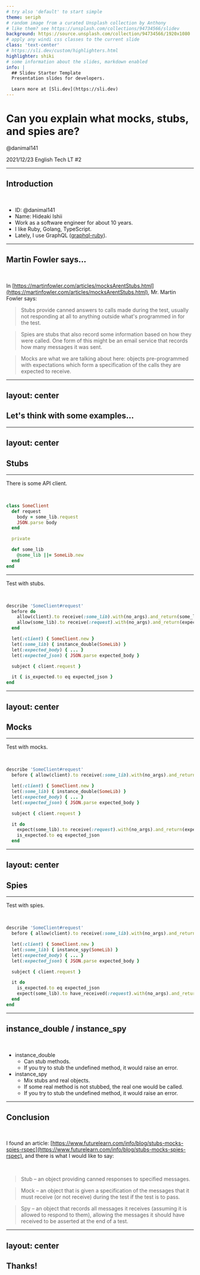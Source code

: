 ```yaml
---
# try also 'default' to start simple
theme: seriph
# random image from a curated Unsplash collection by Anthony
# like them? see https://unsplash.com/collections/94734566/slidev
background: https://source.unsplash.com/collection/94734566/1920x1080
# apply any windi css classes to the current slide
class: 'text-center'
# https://sli.dev/custom/highlighters.html
highlighter: shiki
# some information about the slides, markdown enabled
info: |
  ## Slidev Starter Template
  Presentation slides for developers.

  Learn more at [Sli.dev](https://sli.dev)
---
```


# Can you explain what mocks, stubs, and spies are?

<div class="m-20">
  <p>@danimal141</p>
  <p>2021/12/23 English Tech LT #2</p>
</div>

---

## Introduction

<br />

- ID: @danimal141
- Name: Hideaki Ishii
- Work as a software engineer for about 10 years.
- I like Ruby, Golang, TypeScript.
- Lately, I use GraphQL ([graphql-ruby](https://github.com/rmosolgo/graphql-ruby)).

---

## Martin Fowler says...

<br />

In [https://martinfowler.com/articles/mocksArentStubs.html](https://martinfowler.com/articles/mocksArentStubs.html), Mr. Martin Fowler says:

> Stubs provide canned answers to calls made during the test, usually not responding at all to anything outside what's programmed in for the test.

> Spies are stubs that also record some information based on how they were called. One form of this might be an email service that records how many messages it was sent.

> Mocks are what we are talking about here: objects pre-programmed with expectations which form a specification of the calls they are expected to receive.

---
layout: center
---

## Let's think with some examples...

---
layout: center
---

## Stubs

---

There is some API client.

<br />

```ruby
class SomeClient
  def request
    body = some_lib.request
    JSON.parse body
  end

  private

  def some_lib
    @some_lib ||= SomeLib.new
  end
end
```
---

Test with stubs.

<br />

```ruby
describe 'SomeClient#request'
  before do
    allow(client).to receive(:some_lib).with(no_args).and_return(some_lib)
    allow(some_lib).to receive(:request).with(no_args).and_return(expected_boby)
  end

  let(:client) { SomeClient.new }
  let(:some_lib) { instance_double(SomeLib) }
  let(:expected_body) { ... }
  let(:expected_json) { JSON.parse expected_body }

  subject { client.request }

  it { is_expected.to eq expected_json }
end
```

---
layout: center
---

## Mocks

---

Test with mocks.

<br />

```ruby
describe 'SomeClient#request'
  before { allow(client).to receive(:some_lib).with(no_args).and_return(some_lib)  }

  let(:client) { SomeClient.new }
  let(:some_lib) { instance_double(SomeLib) }
  let(:expected_body) { ... }
  let(:expected_json) { JSON.parse expected_body }

  subject { client.request }

  it do
    expect(some_lib).to receive(:request).with(no_args).and_return(expected_boby).once # Ensure it's really called expectedly.
    is_expected.to eq expected_json
  end
```

---
layout: center
---

## Spies

---

Test with spies.

<br />

```ruby
describe 'SomeClient#request'
  before { allow(client).to receive(:some_lib).with(no_args).and_return(some_lib)  }

  let(:client) { SomeClient.new }
  let(:some_lib) { instance_spy(SomeLib) }
  let(:expected_body) { ... }
  let(:expected_json) { JSON.parse expected_body }

  subject { client.request }

  it do
    is_expected.to eq expected_json
    expect(some_lib).to have_received(:request).with(no_args).and_return(expected_boby).once
  end
end
```

---

## instance_double / instance_spy

<br />

- instance_double
  - Can stub methods.
  - If you try to stub the undefined method, it would raise an error.
- instance_spy
  - Mix stubs and real objects.
  - If some real method is not stubbed, the real one would be called.
  - If you try to stub the undefined method, it would raise an error.

---

## Conclusion

<br />

I found an article: [https://www.futurelearn.com/info/blog/stubs-mocks-spies-rspec](https://www.futurelearn.com/info/blog/stubs-mocks-spies-rspec), and there is what I would like to say:

<br />

> Stub – an object providing canned responses to specified messages.

> Mock – an object that is given a specification of the messages that it must receive (or not receive) during the test if the test is to pass.

> Spy – an object that records all messages it receives (assuming it is allowed to respond to them), allowing the messages it should have received to be asserted at the end of a test.

---
layout: center
---

## Thanks!
